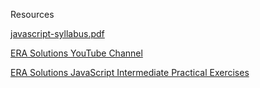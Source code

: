 Resources

[javascript-syllabus.pdf](https://github.com/ERA-Solutions-LLC/JavaScript-Intermediate-Assignments/files/12031247/javascript-syllabus.pdf)

[ERA Solutions YouTube Channel](https://www.youtube.com/channel/UC3KEW99MCKsHYCypdFhLT1w)

[ERA Solutions JavaScript Intermediate Practical Exercises](https://github.com/ERA-Solutions-LLC/JavaScript-Intermediate-Assignments)

